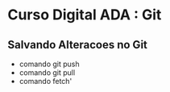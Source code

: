 # Curso Digital ADA : Git 

## Salvando Alteracoes no Git

* comando git push 
* comando git pull
* comando fetch'
